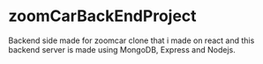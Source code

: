# zoomCarBackEndProject
Backend side made for zoomcar clone that i made on react and this backend server is made using MongoDB, Express and Nodejs.
